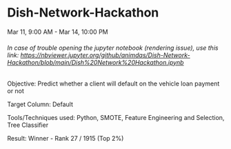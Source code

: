 # Dish-Network-Hackathon
Mar 11, 9:00 AM - Mar 14, 10:00 PM

###### In case of trouble opening the jupyter notebook (rendering issue), use this link: https://nbviewer.jupyter.org/github/animdas/Dish-Network-Hackathon/blob/main/Dish%20Network%20Hackathon.ipynb

Objective: Predict whether a client will default on the vehicle loan payment or not

Target Column: Default

Tools/Techniques used: Python, SMOTE, Feature Engineering and Selection, Tree Classifier

Result: Winner - Rank 27 / 1915 (Top 2%)
